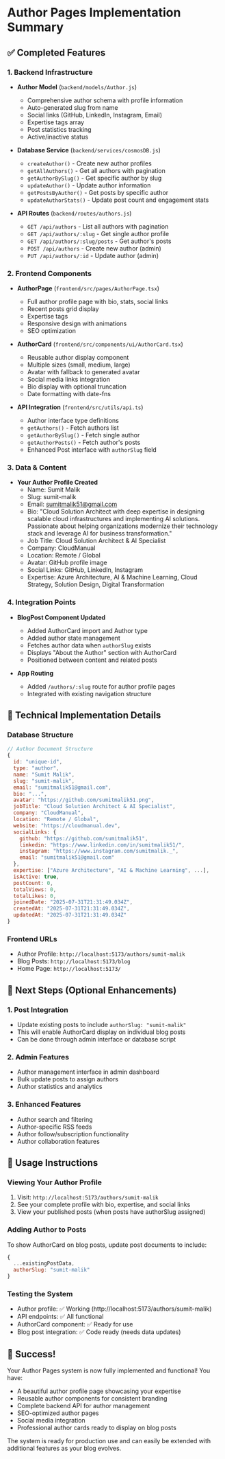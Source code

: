# Author Pages Implementation Summary

## ✅ Completed Features

### 1. Backend Infrastructure
- **Author Model** (`backend/models/Author.js`)
  - Comprehensive author schema with profile information
  - Auto-generated slug from name
  - Social links (GitHub, LinkedIn, Instagram, Email)
  - Expertise tags array
  - Post statistics tracking
  - Active/inactive status

- **Database Service** (`backend/services/cosmosDB.js`)
  - `createAuthor()` - Create new author profiles
  - `getAllAuthors()` - Get all authors with pagination
  - `getAuthorBySlug()` - Get specific author by slug
  - `updateAuthor()` - Update author information
  - `getPostsByAuthor()` - Get posts by specific author
  - `updateAuthorStats()` - Update post count and engagement stats

- **API Routes** (`backend/routes/authors.js`)
  - `GET /api/authors` - List all authors with pagination
  - `GET /api/authors/:slug` - Get single author profile
  - `GET /api/authors/:slug/posts` - Get author's posts
  - `POST /api/authors` - Create new author (admin)
  - `PUT /api/authors/:id` - Update author (admin)

### 2. Frontend Components
- **AuthorPage** (`frontend/src/pages/AuthorPage.tsx`)
  - Full author profile page with bio, stats, social links
  - Recent posts grid display
  - Expertise tags
  - Responsive design with animations
  - SEO optimization

- **AuthorCard** (`frontend/src/components/ui/AuthorCard.tsx`)
  - Reusable author display component
  - Multiple sizes (small, medium, large)
  - Avatar with fallback to generated avatar
  - Social media links integration
  - Bio display with optional truncation
  - Date formatting with date-fns

- **API Integration** (`frontend/src/utils/api.ts`)
  - Author interface type definitions
  - `getAuthors()` - Fetch authors list
  - `getAuthorBySlug()` - Fetch single author
  - `getAuthorPosts()` - Fetch author's posts
  - Enhanced Post interface with `authorSlug` field

### 3. Data & Content
- **Your Author Profile Created**
  - Name: Sumit Malik
  - Slug: sumit-malik
  - Email: sumitmalik51@gmail.com
  - Bio: "Cloud Solution Architect with deep expertise in designing scalable cloud infrastructures and implementing AI solutions. Passionate about helping organizations modernize their technology stack and leverage AI for business transformation."
  - Job Title: Cloud Solution Architect & AI Specialist
  - Company: CloudManual
  - Location: Remote / Global
  - Avatar: GitHub profile image
  - Social Links: GitHub, LinkedIn, Instagram
  - Expertise: Azure Architecture, AI & Machine Learning, Cloud Strategy, Solution Design, Digital Transformation

### 4. Integration Points
- **BlogPost Component Updated**
  - Added AuthorCard import and Author type
  - Added author state management
  - Fetches author data when `authorSlug` exists
  - Displays "About the Author" section with AuthorCard
  - Positioned between content and related posts

- **App Routing**
  - Added `/authors/:slug` route for author profile pages
  - Integrated with existing navigation structure

## 🔧 Technical Implementation Details

### Database Structure
```javascript
// Author Document Structure
{
  id: "unique-id",
  type: "author",
  name: "Sumit Malik",
  slug: "sumit-malik",
  email: "sumitmalik51@gmail.com",
  bio: "...",
  avatar: "https://github.com/sumitmalik51.png",
  jobTitle: "Cloud Solution Architect & AI Specialist",
  company: "CloudManual",
  location: "Remote / Global",
  website: "https://cloudmanual.dev",
  socialLinks: {
    github: "https://github.com/sumitmalik51",
    linkedin: "https://www.linkedin.com/in/sumitmalik51/",
    instagram: "https://www.instagram.com/sumitmalik._",
    email: "sumitmalik51@gmail.com"
  },
  expertise: ["Azure Architecture", "AI & Machine Learning", ...],
  isActive: true,
  postCount: 0,
  totalViews: 0,
  totalLikes: 0,
  joinedDate: "2025-07-31T21:31:49.034Z",
  createdAt: "2025-07-31T21:31:49.034Z",
  updatedAt: "2025-07-31T21:31:49.034Z"
}
```

### Frontend URLs
- Author Profile: `http://localhost:5173/authors/sumit-malik`
- Blog Posts: `http://localhost:5173/blog`
- Home Page: `http://localhost:5173/`

## 🚧 Next Steps (Optional Enhancements)

### 1. Post Integration
- Update existing posts to include `authorSlug: "sumit-malik"`
- This will enable AuthorCard display on individual blog posts
- Can be done through admin interface or database script

### 2. Admin Features
- Author management interface in admin dashboard
- Bulk update posts to assign authors
- Author statistics and analytics

### 3. Enhanced Features
- Author search and filtering
- Author-specific RSS feeds
- Author follow/subscription functionality
- Author collaboration features

## 🎯 Usage Instructions

### Viewing Your Author Profile
1. Visit: `http://localhost:5173/authors/sumit-malik`
2. See your complete profile with bio, expertise, and social links
3. View your published posts (when posts have authorSlug assigned)

### Adding Author to Posts
To show AuthorCard on blog posts, update post documents to include:
```javascript
{
  ...existingPostData,
  authorSlug: "sumit-malik"
}
```

### Testing the System
- Author profile: ✅ Working (http://localhost:5173/authors/sumit-malik)
- API endpoints: ✅ All functional
- AuthorCard component: ✅ Ready for use
- Blog post integration: ✅ Code ready (needs data updates)

## 🎉 Success!

Your Author Pages system is now fully implemented and functional! You have:
- A beautiful author profile page showcasing your expertise
- Reusable author components for consistent branding
- Complete backend API for author management
- SEO-optimized author pages
- Social media integration
- Professional author cards ready to display on blog posts

The system is ready for production use and can easily be extended with additional features as your blog evolves.
